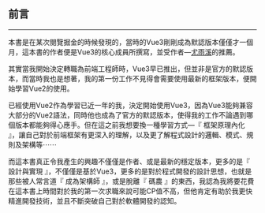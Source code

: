 ## 前言
---
本書是在某次閱覽掘金的時候發現的，當時的Vue3剛剛成為默認版本僅僅才一個月，這本書的作者便是Vue3的核心成員所撰寫，並受作者—<u>尤雨溪</u>的推薦。

其實當我開始決定轉職為前端工程師時，Vue3早已推出，但並非是官方的默認版本，而當時我也是想著，我的第一份工作不見得會需要使用最新的框架版本，便開始學習Vue2的使用。

已經使用Vue2作為學習已近一年的我，決定開始使用Vue3，因為Vue3能夠兼容大部分的Vue2語法，同時他也成為了官方的默認版本，使得我的工作不論遇到哪個版本都能夠得心應手。但在這之前我想要換一種學習方式—『 框架原理內化 』，讓自己對於前端框架有更深入的理解，以及更了解程式設計的邏輯、模式、規則及架構等⋯⋯

而這本書真正令我產生的興趣不僅僅是作者、或是最新的穩定版本，更多的是『 設計與實現 』，不僅僅是基於Vue3，更多的是對於程式開發的設計思想，也就是那些被人常言道『 成為架構師 』，或是脫離『 碼農 』的東西，我認為我將要花費在這本書上時間對於我的第一次求職來說可能CP值不高，但他肯定有助於我更快精進開發技術，並且不斷突破自己對於軟體開發的認知。